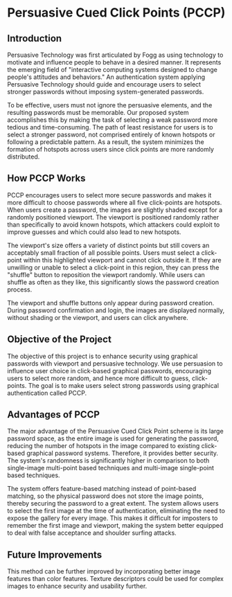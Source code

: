 # Persuasive Cued Click Points (PCCP)

## Introduction

Persuasive Technology was first articulated by Fogg as using technology to motivate and influence people to behave in a desired manner. It represents the emerging field of "interactive computing systems designed to change people's attitudes and behaviors." An authentication system applying Persuasive Technology should guide and encourage users to select stronger passwords without imposing system-generated passwords.

To be effective, users must not ignore the persuasive elements, and the resulting passwords must be memorable. Our proposed system accomplishes this by making the task of selecting a weak password more tedious and time-consuming. The path of least resistance for users is to select a stronger password, not comprised entirely of known hotspots or following a predictable pattern. As a result, the system minimizes the formation of hotspots across users since click points are more randomly distributed.

## How PCCP Works

PCCP encourages users to select more secure passwords and makes it more difficult to choose passwords where all five click-points are hotspots. When users create a password, the images are slightly shaded except for a randomly positioned viewport. The viewport is positioned randomly rather than specifically to avoid known hotspots, which attackers could exploit to improve guesses and which could also lead to new hotspots.

The viewport's size offers a variety of distinct points but still covers an acceptably small fraction of all possible points. Users must select a click-point within this highlighted viewport and cannot click outside it. If they are unwilling or unable to select a click-point in this region, they can press the "shuffle" button to reposition the viewport randomly. While users can shuffle as often as they like, this significantly slows the password creation process.

The viewport and shuffle buttons only appear during password creation. During password confirmation and login, the images are displayed normally, without shading or the viewport, and users can click anywhere.

## Objective of the Project

The objective of this project is to enhance security using graphical passwords with viewport and persuasive technology. We use persuasion to influence user choice in click-based graphical passwords, encouraging users to select more random, and hence more difficult to guess, click-points. The goal is to make users select strong passwords using graphical authentication called PCCP.

## Advantages of PCCP

The major advantage of the Persuasive Cued Click Point scheme is its large password space, as the entire image is used for generating the password, reducing the number of hotspots in the image compared to existing click-based graphical password systems. Therefore, it provides better security. The system's randomness is significantly higher in comparison to both single-image multi-point based techniques and multi-image single-point based techniques.

The system offers feature-based matching instead of point-based matching, so the physical password does not store the image points, thereby securing the password to a great extent. The system allows users to select the first image at the time of authentication, eliminating the need to expose the gallery for every image. This makes it difficult for imposters to remember the first image and viewport, making the system better equipped to deal with false acceptance and shoulder surfing attacks.

## Future Improvements

This method can be further improved by incorporating better image features than color features. Texture descriptors could be used for complex images to enhance security and usability further.
